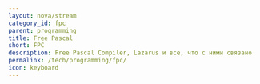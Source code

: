 ```yaml
---
layout: nova/stream
category_id: fpc
parent: programming
title: Free Pascal
short: FPC
description: Free Pascal Compiler, Lazarus и все, что с ними связано
permalink: /tech/programming/fpc/
icon: keyboard
---
```

